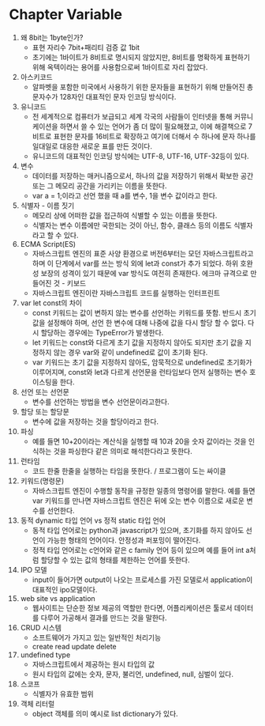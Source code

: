 # Chapter Variable

1. 왜 8bit는 1byte인가?
    - 표현 자리수 7bit+패리티 검증 값 1bit
    - 초기에는 1바이트가 8비트로 명시되지 않았지만, 8비트를 명확하게 표현하기 위해 옥텍이라는 용어를 사용함으로써 1바이트로 자리 잡았다.
2. 아스키코드
    - 알파벳을 포함한 미국에서 사용하기 위한 문자들을 표현하기 위해 만들어진 총 문자수가 128자인 대표적인 문자 인코딩 방식이다.
3. 유니코드
    - 전 세계적으로 컴퓨터가 보급되고 세계 각국의 사람들이 인터넷을 통해 커뮤니케이션을 하면서 쓸 수 있는 언어가 좀 더 많이 필요해졌고, 이에 해결책으로 7비트로 표현한 문자를 16비트로 확장하고 여기에 더해서 수 하나에 문자 하나를 일대일로 대응한 새로운 표를 만든 것이다.
    - 유니코드의 대표적인 인코딩 방식에는 UTF-8, UTF-16, UTF-32등이 있다.
4. 변수
    - 데이터를 저장하는 매커니즘으로서, 하나의 값을 저장하기 위해서 확보한 공간 또는 그 메모리 공간을 가리키는 이름을 뜻한다.
    - var a = 1;이라고 선언 했을 때 a를 변수, 1을 변수 값이라고 한다.
5. 식별자 - 이름 짓기
    - 메모리 상에 어떠한 값을 접근하여 식별할 수 있는 이름을 뜻한다.
    - 식별자는 변수 이름에만 국한되는 것이 아닌, 함수, 클래스 등의 이름도 식별자라고 할 수 있다.
6. ECMA Script(ES)
    - 자바스크립트 엔진의 표준 사양 환경으로 버전6부터는 모던 자바스크립트라고 하며 이 단계에서 var를 쓰는 방식 외에 let과 const가 추가 되었다. 하위 호완성 보장의 성격이 있기 때문에 var 방식도 여전히 존재한다. 에크마 규격으로 만들어진 것 - 키보드
    - 자바스크립트 엔진이란 자바스크립트 코드를 실행하는 인터프린트
7. var let const의 차이
    - const 키워드는 값이 변하지 않는 변수를 선언하는 키워드를 뜻함. 반드시 초기 값을 설정해야 하며, 선언 한 변수에 대해 나중에 값을 다시 할당 할 수 없다. 다시 할당하는 경우에는 TypeError가 발생한다.
    - let 키워드는 const와 다르게 초기 값을 지정하지 않아도 되지만 초기 값을 지정하지 않는 경우 var와 같이 undefined로 값이 초기화 된다.
    - var 키워드는 초기 값을 지정하지 않아도, 암묵적으로 undefined로 초기화가 이루어지며, const와 let과 다르게 선언문을 런타임보다 먼저 실행하는 변수 호이스팅을 한다.
8. 선언 또는 선언문
    - 변수를 선언하는 방법을 변수 선언문이라고한다.
9. 할당 또는 할당문
    - 변수에 값을 저장하는 것을 할당이라고 한다.
10. 파싱
    - 예를 들면 10+20이라는 계산식을 실행할 때 10과 20을 숫자 값이라는 것을 인식하는 것을 파싱한다 같은 의미로 해석한다라고 뜻한다.
11. 런타임
    - 코드 한줄 한줄을 실행하는 타임을 뜻한다. / 프로그램이 도는 싸이클
12. 키워드(명령문)
    - 자바스크립트 엔진이 수행할 동작을 규정한 일종의 명령어를 말한다. 예를 들면 var 키워드를 만나면 자바스크립트 엔진은 뒤에 오는 변수 이름으로 새로운 변수를 선언한다.
13. 동적 dynamic 타입 언어 vs 정적 static 타입 언어
    - 동적 타입 언어로는 python과 javascript가 있으며, 초기화를 하지 않아도 선언이 가능한 형태의 언어이다. 안정성과 퍼포밍이 떨어진다.
    - 정적 타입 언어로는 c언어와 같은 c family 언어 등이 있으며 예를 들어 int a처럼 할당할 수 있는 값의 형태를 제한하는 언어를 뜻한다.
14. IPO 모델
    - input이 들어가면 output이 나오는 프로세스를 가진 모델로서 application이 대표적인 ipo모델이다.
15. web site vs application
    - 웹사이트는 단순한 정보 제공의 역할만 한다면, 어플리케이션은 툴로서 데이터를 다루어 가공해서 결과를 만드는 것을 말한다.
16. CRUD 시스템 
    - 소프트웨어가 가지고 있는 일반적인 처리기능
    - create read update delete
17. undefined type
    - 자바스크립트에서 제공하는 원시 타입의 값
    - 원시 타입의 값에는 숫자, 문자, 불리언, undefined, null, 심벌이 있다.
18. 스코프 
    - 식별자가 유효한 범위
19. 객체 리터럴
    - object 객체를 의미 예시로 list dictionary가 있다.